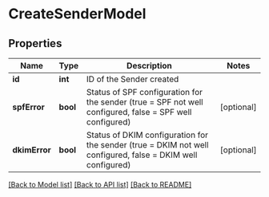 # CreateSenderModel

## Properties
Name | Type | Description | Notes
------------ | ------------- | ------------- | -------------
**id** | **int** | ID of the Sender created | 
**spfError** | **bool** | Status of SPF configuration for the sender (true &#x3D; SPF not well configured, false &#x3D; SPF well configured) | [optional] 
**dkimError** | **bool** | Status of DKIM configuration for the sender (true &#x3D; DKIM not well configured, false &#x3D; DKIM well configured) | [optional] 

[[Back to Model list]](../../README.md#documentation-for-models) [[Back to API list]](../../README.md#documentation-for-api-endpoints) [[Back to README]](../../README.md)


